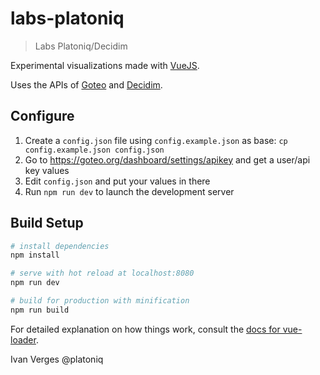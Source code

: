 # labs-platoniq

> Labs Platoniq/Decidim

Experimental visualizations made with [VueJS](https://vuejs.org/).

Uses the APIs of [Goteo](https://goteo.org) and [Decidim](https://decidim.org).

## Configure

1. Create a `config.json` file using `config.example.json` as base:
   `cp config.example.json config.json`
2. Go to https://goteo.org/dashboard/settings/apikey and get a user/api key values
3. Edit `config.json` and put your values in there
4. Run `npm run dev` to launch the development server

## Build Setup

``` bash
# install dependencies
npm install

# serve with hot reload at localhost:8080
npm run dev

# build for production with minification
npm run build
```

For detailed explanation on how things work, consult the [docs for vue-loader](http://vuejs.github.io/vue-loader).

Ivan Verges @platoniq
